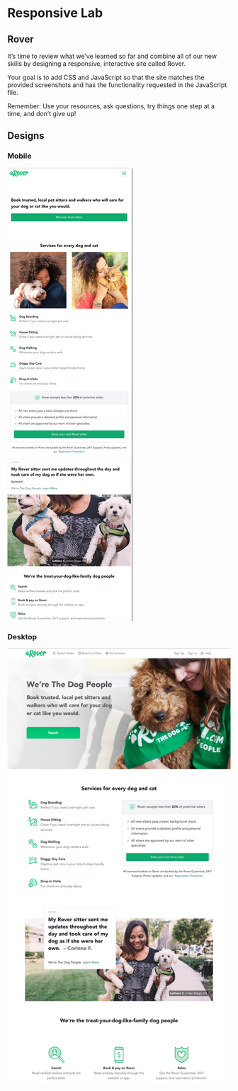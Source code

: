 # Responsive Lab

## Rover

It’s time to review what we’ve learned so far and combine all of our new skills by designing a responsive, interactive site called Rover.

Your goal is to add CSS and JavaScript so that the site matches the provided screenshots and has the functionality requested in the JavaScript file.

Remember: Use your resources, ask questions, try things one step at a time, and don’t give up!

## Designs

### Mobile

![mobile design](./rover-mobile-screenshot.jpg)

### Desktop

![desktop design](./rover-desktop-screenshot.jpg)
